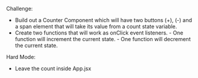 Challenge:
- Build out a Counter Component which will have two buttons (+), (-) and a span element that will take its value from a count state variable.
- Create two functions that will work as onClick event listeners.
      - One function will increment the current state.
      - One function will decrement the current state.
      
Hard Mode:
 - Leave the count inside App.jsx